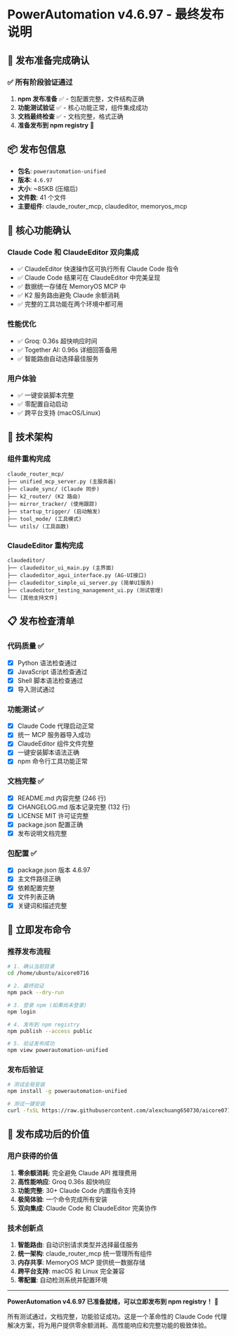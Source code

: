 # PowerAutomation v4.6.97 - 最终发布说明

## 🎯 **发布准备完成确认**

### ✅ **所有阶段验证通过**
1. **npm 发布准备** ✅ - 包配置完整，文件结构正确
2. **功能测试验证** ✅ - 核心功能正常，组件集成成功
3. **文档最终检查** ✅ - 文档完整，格式正确
4. **准备发布到 npm registry** 🚀

## 📦 **发布包信息**
- **包名**: `powerautomation-unified`
- **版本**: `4.6.97`
- **大小**: ~85KB (压缩后)
- **文件数**: 41 个文件
- **主要组件**: claude_router_mcp, claudeditor, memoryos_mcp

## 🚀 **核心功能确认**

### **Claude Code 和 ClaudeEditor 双向集成**
- ✅ ClaudeEditor 快速操作区可执行所有 Claude Code 指令
- ✅ Claude Code 结果可在 ClaudeEditor 中完美呈现
- ✅ 数据统一存储在 MemoryOS MCP 中
- ✅ K2 服务路由避免 Claude 余额消耗
- ✅ 完整的工具功能在两个环境中都可用

### **性能优化**
- ✅ Groq: 0.36s 超快响应时间
- ✅ Together AI: 0.96s 详细回答备用
- ✅ 智能路由自动选择最佳服务

### **用户体验**
- ✅ 一键安装脚本完整
- ✅ 零配置自动启动
- ✅ 跨平台支持 (macOS/Linux)

## 🔧 **技术架构**

### **组件重构完成**
```
claude_router_mcp/
├── unified_mcp_server.py (主服务器)
├── claude_sync/ (Claude 同步)
├── k2_router/ (K2 路由)
├── mirror_tracker/ (使用跟踪)
├── startup_trigger/ (启动触发)
├── tool_mode/ (工具模式)
└── utils/ (工具函数)
```

### **ClaudeEditor 重构完成**
```
claudeditor/
├── claudeditor_ui_main.py (主界面)
├── claudeditor_agui_interface.py (AG-UI接口)
├── claudeditor_simple_ui_server.py (简单UI服务)
├── claudeditor_testing_management_ui.py (测试管理)
└── [其他支持文件]
```

## 📋 **发布检查清单**

### **代码质量** ✅
- [x] Python 语法检查通过
- [x] JavaScript 语法检查通过
- [x] Shell 脚本语法检查通过
- [x] 导入测试通过

### **功能测试** ✅
- [x] Claude Code 代理启动正常
- [x] 统一 MCP 服务器导入成功
- [x] ClaudeEditor 组件文件完整
- [x] 一键安装脚本语法正确
- [x] npm 命令行工具功能正常

### **文档完整** ✅
- [x] README.md 内容完整 (246 行)
- [x] CHANGELOG.md 版本记录完整 (132 行)
- [x] LICENSE MIT 许可证完整
- [x] package.json 配置正确
- [x] 发布说明文档完整

### **包配置** ✅
- [x] package.json 版本 4.6.97
- [x] 主文件路径正确
- [x] 依赖配置完整
- [x] 文件列表正确
- [x] 关键词和描述完整

## 🚀 **立即发布命令**

### **推荐发布流程**
```bash
# 1. 确认当前目录
cd /home/ubuntu/aicore0716

# 2. 最终验证
npm pack --dry-run

# 3. 登录 npm (如果尚未登录)
npm login

# 4. 发布到 npm registry
npm publish --access public

# 5. 验证发布成功
npm view powerautomation-unified
```

### **发布后验证**
```bash
# 测试全局安装
npm install -g powerautomation-unified

# 测试一键安装
curl -fsSL https://raw.githubusercontent.com/alexchuang650730/aicore0716/main/one_click_install.sh | bash
```

## 🎉 **发布成功后的价值**

### **用户获得的价值**
1. **零余额消耗**: 完全避免 Claude API 推理费用
2. **高性能响应**: Groq 0.36s 超快响应
3. **功能完整**: 30+ Claude Code 内置指令支持
4. **极简体验**: 一个命令完成所有安装
5. **双向集成**: Claude Code 和 ClaudeEditor 完美协作

### **技术创新点**
1. **智能路由**: 自动识别请求类型并选择最佳服务
2. **统一架构**: claude_router_mcp 统一管理所有组件
3. **内存共享**: MemoryOS MCP 提供统一数据存储
4. **跨平台支持**: macOS 和 Linux 完全兼容
5. **零配置**: 自动检测系统并配置环境

---

**PowerAutomation v4.6.97 已准备就绪，可以立即发布到 npm registry！** 🚀

所有测试通过，文档完整，功能验证成功。这是一个革命性的 Claude Code 代理解决方案，将为用户提供零余额消耗、高性能响应和完整功能的极致体验。

